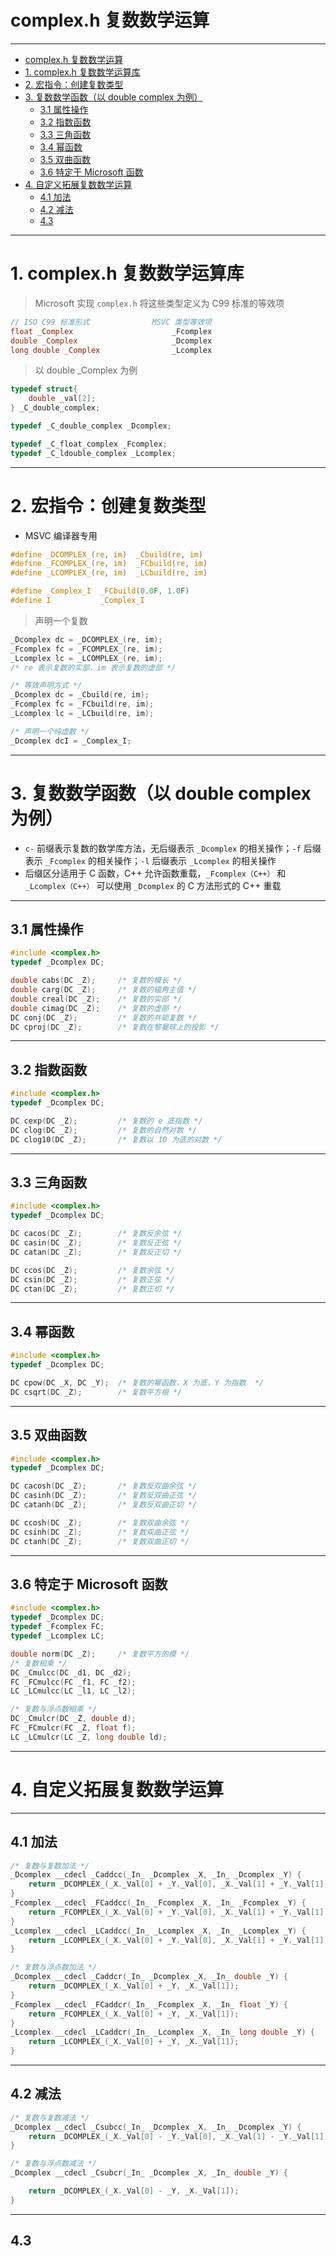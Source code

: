# complex.h 复数数学运算

---
- [complex.h 复数数学运算](#complexh-复数数学运算)
- [1. complex.h 复数数学运算库](#1-complexh-复数数学运算库)
- [2. 宏指令：创建复数类型](#2-宏指令创建复数类型)
- [3. 复数数学函数（以 double complex 为例）](#3-复数数学函数以-double-complex-为例)
	- [3.1 属性操作](#31-属性操作)
	- [3.2 指数函数](#32-指数函数)
	- [3.3 三角函数](#33-三角函数)
	- [3.4 幂函数](#34-幂函数)
	- [3.5 双曲函数](#35-双曲函数)
	- [3.6 特定于 Microsoft 函数](#36-特定于-microsoft-函数)
- [4. 自定义拓展复数数学运算](#4-自定义拓展复数数学运算)
	- [4.1 加法](#41-加法)
	- [4.2 减法](#42-减法)
	- [4.3](#43)

---
# 1. complex.h 复数数学运算库

> Microsoft 实现 ```complex.h``` 将这些类型定义为 C99 标准的等效项

```c
// ISO C99 标准形式 			 MSVC 类型等效项
float _Complex			   			_Fcomplex
double _Complex			   			_Dcomplex
long double _Complex	   			_Lcomplex
```

> 以 double _Complex 为例

```c
typedef struct{
	double _val[2];
} _C_double_complex;

typedef _C_double_complex _Dcomplex;

typedef _C_float_complex _Fcomplex;
typedef _C_ldouble_complex _Lcomplex;
```

---
# 2. 宏指令：创建复数类型

- MSVC 编译器专用

```c
#define _DCOMPLEX_(re, im)  _Cbuild(re, im)
#define _FCOMPLEX_(re, im)  _FCbuild(re, im)
#define _LCOMPLEX_(re, im)  _LCbuild(re, im)

#define _Complex_I 	_FCbuild(0.0F, 1.0F)
#define I          	_Complex_I
```

> 声明一个复数

```c
_Dcomplex dc = _DCOMPLEX_(re, im);
_Fcomplex fc = _FCOMPLEX_(re, im);
_Lcomplex lc = _LCOMPLEX_(re, im);
/* re 表示复数的实部，im 表示复数的虚部 */

/* 等效声明方式 */
_Dcomplex dc = _Cbuild(re, im);
_Fcomplex fc = _FCbuild(re, im);
_Lcomplex lc = _LCbuild(re, im);

/* 声明一个纯虚数 */
_Dcomplex dcI = _Complex_I;
```

---
# 3. 复数数学函数（以 double complex 为例）

- ```c-``` 前缀表示复数的数学库方法，无后缀表示 ```_Dcomplex``` 的相关操作；```-f``` 后缀表示 ```_Fcomplex``` 的相关操作；```-l``` 后缀表示 ```_Lcomplex``` 的相关操作
- 后缀区分适用于 C 函数，C++ 允许函数重载，```_Fcomplex（C++）``` 和 ```_Lcomplex（C++）``` 可以使用 ```_Dcomplex``` 的 C 方法形式的 C++ 重载

---
## 3.1 属性操作

```c
#include <complex.h>
typedef _Dcomplex DC;

double cabs(DC _Z);		/* 复数的模长 */
double carg(DC _Z);		/* 复数的辐角主值 */
double creal(DC _Z);	/* 复数的实部 */
double cimag(DC _Z);	/* 复数的虚部 */
DC conj(DC _Z);			/* 复数的共轭复数 */
DC cproj(DC _Z);		/* 复数在黎曼球上的投影 */
```

---
## 3.2 指数函数

```c
#include <complex.h>
typedef _Dcomplex DC;

DC cexp(DC _Z);			/* 复数的 e 底指数 */
DC clog(DC _Z);			/* 复数的自然对数 */
DC clog10(DC _Z);		/* 复数以 10 为底的对数 */
```

---
## 3.3 三角函数

```c
#include <complex.h>
typedef _Dcomplex DC;

DC cacos(DC _Z);		/* 复数反余弦 */
DC casin(DC _Z);		/* 复数反正弦 */
DC catan(DC _Z);		/* 复数反正切 */

DC ccos(DC _Z);			/* 复数余弦 */
DC csin(DC _Z);			/* 复数正弦 */
DC ctan(DC _Z);	 		/* 复数正切 */
```

---
## 3.4 幂函数

```c
#include <complex.h>
typedef _Dcomplex DC;

DC cpow(DC _X, DC _Y);	/* 复数的幂函数，X 为底，Y 为指数  */
DC csqrt(DC _Z);		/* 复数平方根 */
```

---
## 3.5 双曲函数

```c
#include <complex.h>
typedef _Dcomplex DC;

DC cacosh(DC _Z);		/* 复数反双曲余弦 */
DC casinh(DC _Z);		/* 复数反双曲正弦 */
DC catanh(DC _Z);		/* 复数反双曲正切 */

DC ccosh(DC _Z);		/* 复数双曲余弦 */
DC csinh(DC _Z);		/* 复数双曲正弦 */
DC ctanh(DC _Z);		/* 复数双曲正切 */
```

---
## 3.6 特定于 Microsoft 函数

```c
#include <complex.h>
typedef _Dcomplex DC;
typedef _Fcomplex FC;
typedef _Lcomplex LC;

double norm(DC _Z);		/* 复数平方的模 */
/* 复数相乘 */
DC _Cmulcc(DC _d1, DC _d2);		
FC _FCmulcc(FC _f1, FC _f2);	
LC _LCmulcc(LC _l1, LC _l2);               

/* 复数与浮点数相乘 */
DC _Cmulcr(DC _Z, double d);
FC _FCmulcr(FC _Z, float f);
LC _LCmulcr(LC _Z, long double ld);
```

---
# 4. 自定义拓展复数数学运算

---
## 4.1 加法

```c
/* 复数与复数加法 */
_Dcomplex __cdecl _Caddcc(_In_ _Dcomplex _X, _In_ _Dcomplex _Y) {
	return _DCOMPLEX_(_X._Val[0] + _Y._Val[0], _X._Val[1] + _Y._Val[1]);
}
_Fcomplex __cdecl _FCaddcc(_In_ _Fcomplex _X, _In_ _Fcomplex _Y) {
	return _FCOMPLEX_(_X._Val[0] + _Y._Val[0], _X._Val[1] + _Y._Val[1]);
}
_Lcomplex __cdecl _LCaddcc(_In_ _Lcomplex _X, _In_ _Lcomplex _Y) {
	return _LCOMPLEX_(_X._Val[0] + _Y._Val[0], _X._Val[1] + _Y._Val[1]);
}

/* 复数与浮点数加法 */
_Dcomplex __cdecl _Caddcr(_In_ _Dcomplex _X, _In_ double _Y) {
	return _DCOMPLEX_(_X._Val[0] + _Y, _X._Val[1]);
}
_Fcomplex __cdecl _FCaddcr(_In_ _Fcomplex _X, _In_ float _Y) {
	return _FCOMPLEX_(_X._Val[0] + _Y, _X._Val[1]);
}
_Lcomplex __cdecl _LCaddcr(_In_ _Lcomplex _X, _In_ long double _Y) {
	return _LCOMPLEX_(_X._Val[0] + _Y, _X._Val[1]);
}
```

---
## 4.2 减法

```c
/* 复数与复数减法 */
_Dcomplex __cdecl _Csubcc(_In_ _Dcomplex _X, _In_ _Dcomplex _Y) {
	return _DCOMPLEX_(_X._Val[0] - _Y._Val[0], _X._Val[1] - _Y._Val[1]);
}

/* 复数与浮点数减法 */
_Dcomplex __cdecl _Csubcr(_In_ _Dcomplex _X, _In_ double _Y) {

	return _DCOMPLEX_(_X._Val[0] - _Y, _X._Val[1]);
}
```

---
## 4.3 